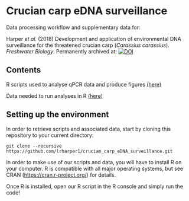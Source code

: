 # Crucian carp eDNA surveillance

Data processing workflow and supplementary data for:

Harper *et al.* (2018) Development and application of environmental DNA surveillance for the threatened crucian carp (<i>Carassius carassius</i>). <i>Freshwater Biology</i>.
Permanently archived at: [![DOI](https://zenodo.org/badge/149409935.svg)](https://zenodo.org/badge/latestdoi/149409935)


## Contents

R scripts used to analyse qPCR data and produce figures [(here)](https://github.com/lrharper1/crucian_carp_eDNA_surveillance/tree/master/R%20scripts)

Data needed to run analyses in R [(here)](https://github.com/lrharper1/crucian_carp_eDNA_surveillance/tree/master/Data/)


## Setting up the environment

In order to retrieve scripts and associated data, start by cloning this repository to your current directory:

```
git clone --recursive https://github.com/lrharper1/crucian_carp_eDNA_surveillance.git
```

In order to make use of our scripts and data, you will have to install R on your computer. R is compatible with all major operating systems, but see CRAN (https://cran.r-project.org/) for details.

Once R is installed, open our R script in the R console and simply run the code!
